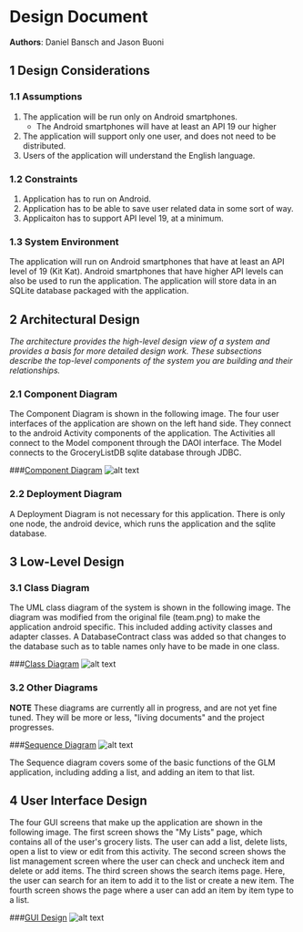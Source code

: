 # Design Document

**Authors**: Daniel Bansch and Jason Buoni

## 1 Design Considerations

### 1.1 Assumptions

1. The application will be run only on Android smartphones.
	- The Android smartphones will have at least an API 19 our higher
2. The application will support only one user, and does not need to be distributed. 
3. Users of the application will understand the English language.


### 1.2 Constraints

1. Application has to run on Android.
2. Application has to be able to save user related data in some sort of way.
3. Applicaiton has to support API level 19, at a minimum.


### 1.3 System Environment
The application will run on Android smartphones that have at least an API level of 19 (Kit Kat). Android smartphones that have higher API levels can also be used to run
the application. The application will store data in an SQLite database packaged with the application.

## 2 Architectural Design

*The architecture provides the high-level design view of a system and provides a basis for more detailed design work. These subsections describe the top-level components of the system you are building and their relationships.*

### 2.1 Component Diagram

The Component Diagram is shown in the following image.  The four user interfaces of the application are shown on the left hand side.  They connect to the android Activity components of the application.  The Activities all connect to the Model component through the DAOI interface.  The Model connects to the GroceryListDB sqlite database through JDBC.

###[Component Diagram](https://github.gatech.edu/gt-omscs-se-2016fall/6300Fall16Team47/blob/master/Images/ComponentDiagram.png)
![alt text](https://github.gatech.edu/gt-omscs-se-2016fall/6300Fall16Team47/blob/master/Images/ComponentDiagram.png "Component Diagram")

### 2.2 Deployment Diagram

A Deployment Diagram is not necessary for this application.  There is only one node, the android device, which runs the application and the sqlite database. 

## 3 Low-Level Design

### 3.1 Class Diagram

The UML class diagram of the system is shown in the following image.  The diagram was modified from the original file (team.png) to make the application android specific.  This included adding activity classes and adapter classes.  A DatabaseContract class was added so that changes to the database such as to table names only have to be made in one class.  

###[Class Diagram](https://github.gatech.edu/gt-omscs-se-2016fall/6300Fall16Team47/blob/master/Images/v3_team.png)
![alt text](https://github.gatech.edu/gt-omscs-se-2016fall/6300Fall16Team47/blob/master/Images/v3_team.png "Class Diagram")

### 3.2 Other Diagrams 

**NOTE** These diagrams are currently all in progress, and are not yet fine tuned. They will be more or less, "living documents" and the project progresses. 

###[Sequence Diagram](https://github.gatech.edu/gt-omscs-se-2016fall/6300Fall16Team47/blob/master/Docs/Diagrams/GLM_Sequence.pdf)
![alt text](https://github.gatech.edu/gt-omscs-se-2016fall/6300Fall16Team47/blob/master/Images/GLM_Sequence.png "Sequence Diagram")

The Sequence diagram covers some of the basic functions of the GLM application, including adding a list, and adding an item to that list. 



## 4 User Interface Design
The four GUI screens that make up the application are shown in the following image.  The first screen shows the "My Lists" page, which contains all of the user's grocery lists.  The user can add a list, delete lists, open a list to view or edit from this activity.  The second screen shows the list management screen where the user can check and uncheck item and delete or add items.  The third screen shows the search items page.  Here, the user can search for an item to add it to the list or create a new item.  The fourth screen shows the page where a user can add an item by item type to a list.

###[GUI Design](https://github.gatech.edu/gt-omscs-se-2016fall/6300Fall16Team47/blob/master/Images/GUIScreens.png)
![alt text](https://github.gatech.edu/gt-omscs-se-2016fall/6300Fall16Team47/blob/master/Images/GUIScreens.png "GUI Design")

